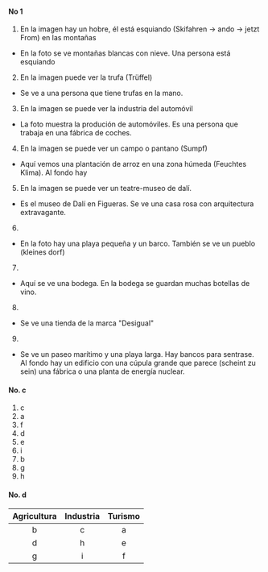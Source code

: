#### No 1
1. En la imagen hay un hobre, él está esquiando (Skifahren -> ando -> jetzt From) en las montañas
- En la foto se ve montañas blancas con nieve. Una persona está esquiando

2. En la imagen puede ver la trufa (Trüffel)
- Se ve a una persona que tiene trufas en la mano.
3. En la imagen se puede ver la industria del automóvil  
- La foto muestra la produción de automóviles. Es una persona que trabaja en una fábrica de coches.
4. En la imagen se puede ver un campo o pantano (Sumpf)
- Aquí vemos una plantación de arroz en una zona húmeda (Feuchtes Klima). Al fondo hay  
5. En la imagen se puede ver un teatre-museo de dalí.
- Es el museo de Dalí en Figueras. Se ve una casa rosa con arquitectura extravagante. 

6. 
- En la foto hay una playa pequeña y un barco. También se ve un pueblo (kleines dorf)
7.
- Aquí se ve una bodega. En la bodega se guardan muchas botellas de vino. 
8. 
- Se ve una tienda de la marca "Desigual"
9. 
- Se ve un paseo marítimo y una playa larga. Hay bancos para sentrase. Al fondo hay un edificio con una cúpula grande que parece (scheint zu sein) una fábrica o una planta de energía nuclear. 

#### No. c
1. c
2. a
3. f
4. d
5. e
6. i
7. b
8. g
9. h 

#### No. d
|Agricultura|Industria|Turismo|
|:---------:|:-------:|:-----:|
|b          |c        |a      |
|d          |h        |e      |
|g          |i        |f      |